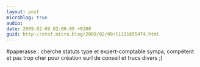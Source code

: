 ```yaml
---
layout: post
microblog: true
audio: 
date: 2009-02-09 02:00:00 +0200
guid: http://xtof.micro.blog/2009/02/09/t1191655474.html
---
```

#paperasse : cherche statuts type et expert-comptable sympa, compétent et pas trop cher pour création eurl de conseil et trucs divers ;)

